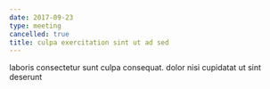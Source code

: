 ```yaml
---
date: 2017-09-23
type: meeting
cancelled: true
title: culpa exercitation sint ut ad sed
---
```

laboris consectetur sunt culpa consequat. dolor nisi cupidatat ut sint deserunt
